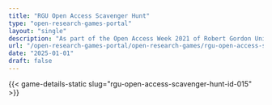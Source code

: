```yaml
---
title: "RGU Open Access Scavenger Hunt"
type: "open-research-games-portal"
layout: "single"
description: "As part of the Open Access Week 2021 of Robert Gordon University Aberdeen, a series of mini-games were created with overarching open access themes. This game..."
url: "/open-research-games-portal/open-research-games/rgu-open-access-scavenger-hunt-id-015/"
date: "2025-01-01"
draft: false
---
```


{{< game-details-static slug="rgu-open-access-scavenger-hunt-id-015" >}}
